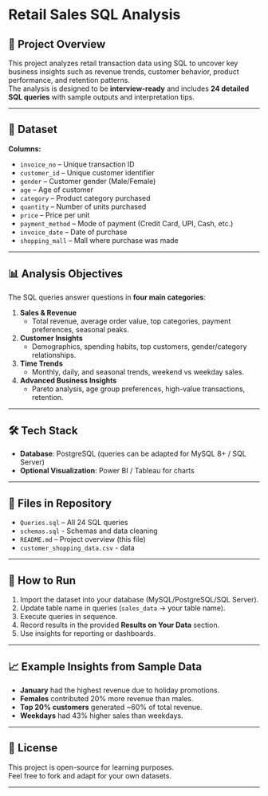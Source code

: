 # Retail Sales SQL Analysis

## 📌 Project Overview
This project analyzes retail transaction data using SQL to uncover key business insights such as revenue trends, customer behavior, product performance, and retention patterns.  
The analysis is designed to be **interview-ready** and includes **24 detailed SQL queries** with sample outputs and interpretation tips.

---

## 📂 Dataset
**Columns:**
- `invoice_no` – Unique transaction ID
- `customer_id` – Unique customer identifier
- `gender` – Customer gender (Male/Female)
- `age` – Age of customer
- `category` – Product category purchased
- `quantity` – Number of units purchased
- `price` – Price per unit
- `payment_method` – Mode of payment (Credit Card, UPI, Cash, etc.)
- `invoice_date` – Date of purchase
- `shopping_mall` – Mall where purchase was made

---

## 📊 Analysis Objectives
The SQL queries answer questions in **four main categories**:

1. **Sales & Revenue**
   - Total revenue, average order value, top categories, payment preferences, seasonal peaks.
2. **Customer Insights**
   - Demographics, spending habits, top customers, gender/category relationships.
3. **Time Trends**
   - Monthly, daily, and seasonal trends, weekend vs weekday sales.
4. **Advanced Business Insights**
   - Pareto analysis, age group preferences, high-value transactions, retention.

---

## 🛠️ Tech Stack
- **Database**: PostgreSQL (queries can be adapted for MySQL 8+ / SQL Server)
- **Optional Visualization**: Power BI / Tableau for charts

---

## 📁 Files in Repository
- `Queries.sql` – All 24 SQL queries
- `schemas.sql` - Schemas and data cleaning
- `README.md` – Project overview (this file)
- `customer_shopping_data.csv` - data

---

## 🚀 How to Run
1. Import the dataset into your database (MySQL/PostgreSQL/SQL Server).
2. Update table name in queries (`sales_data` → your table name).
3. Execute queries in sequence.
4. Record results in the provided **Results on Your Data** section.
5. Use insights for reporting or dashboards.

---

## 📈 Example Insights from Sample Data
- **January** had the highest revenue due to holiday promotions.
- **Females** contributed 20% more revenue than males.
- **Top 20% customers** generated ~60% of total revenue.
- **Weekdays** had 43% higher sales than weekdays.

---

## 📜 License
This project is open-source for learning purposes.  
Feel free to fork and adapt for your own datasets.

---
